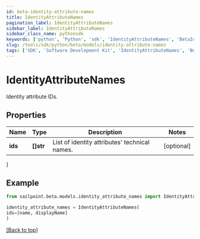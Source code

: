 ```yaml
---
id: beta-identity-attribute-names
title: IdentityAttributeNames
pagination_label: IdentityAttributeNames
sidebar_label: IdentityAttributeNames
sidebar_class_name: pythonsdk
keywords: ['python', 'Python', 'sdk', 'IdentityAttributeNames', 'BetaIdentityAttributeNames'] 
slug: /tools/sdk/python/beta/models/identity-attribute-names
tags: ['SDK', 'Software Development Kit', 'IdentityAttributeNames', 'BetaIdentityAttributeNames']
---
```


# IdentityAttributeNames

Identity attribute IDs.

## Properties

Name | Type | Description | Notes
------------ | ------------- | ------------- | -------------
**ids** | **[]str** | List of identity attributes' technical names. | [optional] 
}

## Example

```python
from sailpoint.beta.models.identity_attribute_names import IdentityAttributeNames

identity_attribute_names = IdentityAttributeNames(
ids=[name, displayName]
)

```
[[Back to top]](#) 

